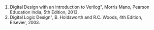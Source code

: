 1. Digital Design with an Introduction to Verilog", Morris Mano, Pearson Education India, 5th Edition, 2013.
2. Digital Logic Design", B. Holdsworth and R.C. Woods, 4th Edition, Elsevier, 2003.